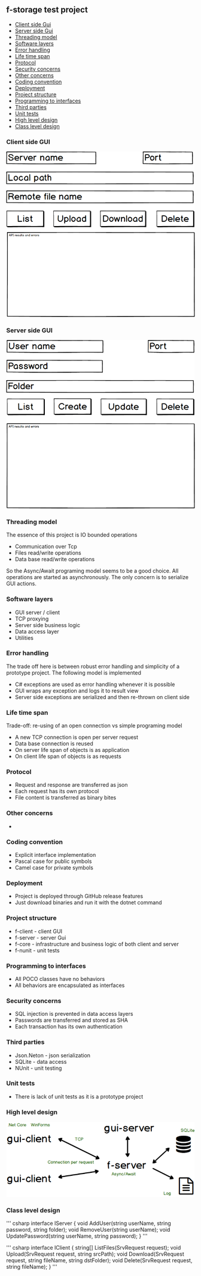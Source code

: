 ## f-storage test project

- [Client side Gui](#client-side-gui)
- [Server side Gui](#server-side-gui)
- [Threading model](#threading-model)
- [Software layers](#software-layers)
- [Error handling](#error-handling)
- [Life time span](#life-time-span)
- [Protocol](#protocol)
- [Security concerns](#security-concerns)
- [Other concerns](#other-concerns)
- [Coding convention](#coding-convention)
- [Deployment](#deployment)
- [Project structure](#project-structure)
- [Programming to interfaces](#programming-to-interfaces)
- [Third parties](#third-parties)
- [Unit tests](#unit-tests)
- [High level design](#high-level-design)
- [Class level design](#class-level-design)


### Client side GUI
![Client](./client-gui.png)

### Server side GUI
![Server](./server-gui.png)

### Threading model
The essence of this project is IO bounded operations
- Communication over Tcp
- Files read/write operations
- Data base read/write operations 

So the Async/Await programing model seems to be a good choice. All operations are started as asynchronously. The only concern is to serialize GUI actions.

### Software layers
- GUI server / client
- TCP proxying
- Server side business logic
- Data access layer
- Utilities

### Error handling
The trade off here is between robust error handling and simplicity of a prototype project.
The following model is implemented
- C# exceptions are used as error handling whenever it is possible
- GUI wraps any exception and logs it to result view
- Server side exceptions are serialized and then re-thrown on client side

### Life time span
Trade-off: re-using of an open connection vs simple programing model
- A new TCP connection is open per server request
- Data base connection is reused
- On server life span of objects is as application
- On client life span of objects is as requests

### Protocol
- Request and response are transferred as json
- Each request has its own protocol
- File content is transferred as binary bites

### Other concerns 
- 

### Coding convention
- Explicit interface implementation
- Pascal case for public symbols
- Camel case for private symbols

### Deployment
- Project is deployed through GitHub release features
- Just download binaries and run it with the dotnet command

### Project structure
- f-client - client GUI 
- f-server - server Gui
- f-core - infrastructure and business logic of both client and server
- f-nunit - unit tests

### Programming to interfaces
- All POCO classes have no behaviors
- All behaviors are encapsulated as interfaces

### Security concerns
- SQL injection is prevented in data access layers
- Passwords are transferred and stored as SHA
- Each transaction has its own authentication

### Third parties
- Json.Neton - json serialization
- SQLite - data access
- NUnit - unit testing

### Unit tests
- There is lack of unit tests as it is a prototype project

### High level design
![Server](./high-level-design.png)

### Class level design

''' csharp
interface IServer {
    void AddUser(string userName, string password, string folder);
    void RemoveUser(string userName);
    void UpdatePassword(string userName, string password);
}
'''

''' csharp
interface IClient {
    string[] ListFiles(SrvRequest request);
    void Upload(SrvRequest request, string srcPath);
    void Download(SrvRequest request, string fileName, string dstFolder);
    void Delete(SrvRequest request, string fileName);
}
'''